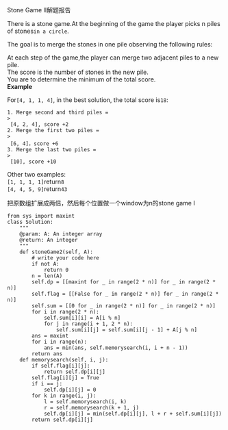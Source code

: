Stone Game II解题报告

There is a stone game.At the beginning of the game the player picks n piles of stones`in a circle`.

The goal is to merge the stones in one pile observing the following rules:

At each step of the game,the player can merge two adjacent piles to a new pile.  
The score is the number of stones in the new pile.  
You are to determine the minimum of the total score.  
**Example**

For`[4, 1, 1, 4]`, in the best solution, the total score is`18`:

```
1. Merge second and third piles =
>
 [4, 2, 4], score +2
2. Merge the first two piles =
>
 [6, 4]，score +6
3. Merge the last two piles =
>
 [10], score +10

```

Other two examples:  
`[1, 1, 1, 1]`return`8`  
`[4, 4, 5, 9]`return`43`

  
把原数组扩展成两倍，然后每个位置做一个window为n的stone game I

```
from sys import maxint
class Solution:
    """
    @param: A: An integer array
    @return: An integer
    """
    def stoneGame2(self, A):
        # write your code here
        if not A:
            return 0
        n = len(A)
        self.dp = [[maxint for _ in range(2 * n)] for _ in range(2 * n)]
        self.flag = [[False for _ in range(2 * n)] for _ in range(2 * n)]
        self.sum = [[0 for _ in range(2 * n)] for _ in range(2 * n)]
        for i in range(2 * n):
            self.sum[i][i] = A[i % n]
            for j in range(i + 1, 2 * n):
                self.sum[i][j] = self.sum[i][j - 1] + A[j % n]
        ans = maxint
        for i in range(n):
            ans = min(ans, self.memorysearch(i, i + n - 1))
        return ans
    def memorysearch(self, i, j):
        if self.flag[i][j]:
            return self.dp[i][j]
        self.flag[i][j] = True
        if i == j:
            self.dp[i][j] = 0
        for k in range(i, j):
            l = self.memorysearch(i, k)
            r = self.memorysearch(k + 1, j)
            self.dp[i][j] = min(self.dp[i][j], l + r + self.sum[i][j])
        return self.dp[i][j]
            
```




